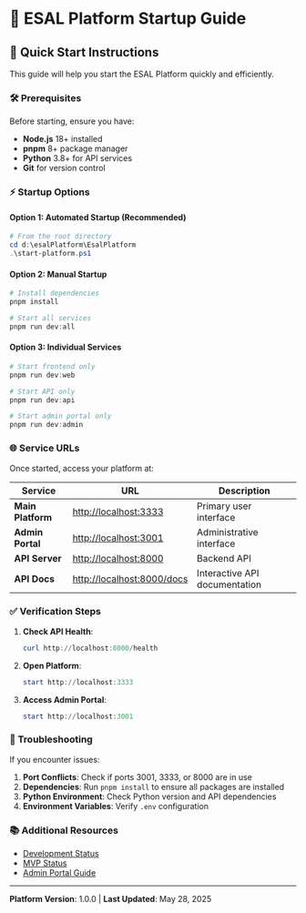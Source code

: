 # 🚀 ESAL Platform Startup Guide

## 🎯 Quick Start Instructions

This guide will help you start the ESAL Platform quickly and efficiently.

### 🛠️ Prerequisites

Before starting, ensure you have:

- **Node.js** 18+ installed
- **pnpm** 8+ package manager
- **Python** 3.8+ for API services
- **Git** for version control

### ⚡ Startup Options

#### Option 1: Automated Startup (Recommended)

```powershell
# From the root directory
cd d:\esalPlatform\EsalPlatform
.\start-platform.ps1
```

#### Option 2: Manual Startup

```powershell
# Install dependencies
pnpm install

# Start all services
pnpm run dev:all
```

#### Option 3: Individual Services

```powershell
# Start frontend only
pnpm run dev:web

# Start API only
pnpm run dev:api

# Start admin portal only
pnpm run dev:admin
```

### 🌐 Service URLs

Once started, access your platform at:

| Service | URL | Description |
|---------|-----|-------------|
| **Main Platform** | <http://localhost:3333> | Primary user interface |
| **Admin Portal** | <http://localhost:3001> | Administrative interface |
| **API Server** | <http://localhost:8000> | Backend API |
| **API Docs** | <http://localhost:8000/docs> | Interactive API documentation |

### ✅ Verification Steps

1. **Check API Health**:
   ```powershell
   curl http://localhost:8000/health
   ```

2. **Open Platform**:
   ```powershell
   start http://localhost:3333
   ```

3. **Access Admin Portal**:
   ```powershell
   start http://localhost:3001
   ```

### 🐛 Troubleshooting

If you encounter issues:

1. **Port Conflicts**: Check if ports 3001, 3333, or 8000 are in use
2. **Dependencies**: Run `pnpm install` to ensure all packages are installed
3. **Python Environment**: Check Python version and API dependencies
4. **Environment Variables**: Verify `.env` configuration

### 📚 Additional Resources

- [Development Status](./DEVELOPMENT_STATUS.md)
- [MVP Status](./MVP_STATUS.md)
- [Admin Portal Guide](./ADMIN_PORTAL_SUMMARY.md)

---

**Platform Version**: 1.0.0 | **Last Updated**: May 28, 2025